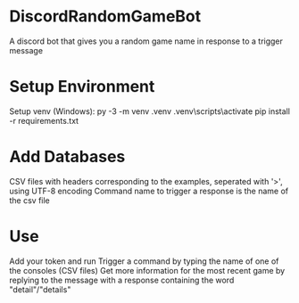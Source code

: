 # DiscordRandomGameBot
A discord bot that gives you a random game name in response to a trigger message

# Setup Environment
Setup venv (Windows):
py -3 -m venv .venv
.venv\scripts\activate
pip install -r requirements.txt

# Add Databases
CSV files with headers corresponding to the examples, seperated with '>', using UTF-8 encoding
Command name to trigger a response is the name of the csv file
# Use
Add your token and run
Trigger a command by typing the name of one of the consoles (CSV files)
Get more information for the most recent game by replying to the message with a response containing the word "detail"/"details"